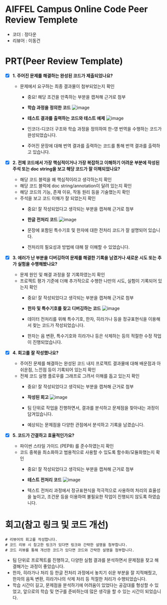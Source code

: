 # AIFFEL Campus Online Code Peer Review Templete
- 코더 : 정다운
- 리뷰어 : 이동건


# PRT(Peer Review Template)
- [X]  **1. 주어진 문제를 해결하는 완성된 코드가 제출되었나요?**
    - 문제에서 요구하는 최종 결과물이 첨부되었는지 확인
        - 중요! 해당 조건을 만족하는 부분을 캡쳐해 근거로 첨부
     
        - **학습 과정을 정의한 코드**
        ![image](https://github.com/user-attachments/assets/57c1f7ab-2b9e-46d1-bcbd-84711fc23d35)
        - **테스트 결과를 출력하는 코드와 테스트 예제**
        ![image](https://github.com/user-attachments/assets/2daf9a5a-19dc-479b-9733-b808a1e0f297)

        - 인코더-디코더 구조와 학습 과정을 정의하여 한-영 번역을 수행하는 코드가 완성되었습니다.
        - 주어진 문장에 대해 번역 결과를 출력하는 코드를 통해 번역 결과를 출력하고 있습니다.
    
- [X]  **2. 전체 코드에서 가장 핵심적이거나 가장 복잡하고 이해하기 어려운 부분에 작성된 
주석 또는 doc string을 보고 해당 코드가 잘 이해되었나요?**
    - 해당 코드 블럭을 왜 핵심적이라고 생각하는지 확인
    - 해당 코드 블럭에 doc string/annotation이 달려 있는지 확인
    - 해당 코드의 기능, 존재 이유, 작동 원리 등을 기술했는지 확인
    - 주석을 보고 코드 이해가 잘 되었는지 확인
        - 중요! 잘 작성되었다고 생각되는 부분을 캡쳐해 근거로 첨부
     
        - **한글 전처리 코드**
        ![image](https://github.com/user-attachments/assets/89f6a6a9-414a-42a0-a7d6-c8d1cc807956)

        - 문장에 포함된 특수기호 및 한자에 대한 전처리 코드가 잘 설명되어 있습니다.
        - 전처리의 필요성과 방법에 대해 잘 이해할 수 있었습니다.
        
- [X]  **3. 에러가 난 부분을 디버깅하여 문제를 해결한 기록을 남겼거나
새로운 시도 또는 추가 실험을 수행해봤나요?**
    - 문제 원인 및 해결 과정을 잘 기록하였는지 확인
    - 프로젝트 평가 기준에 더해 추가적으로 수행한 나만의 시도, 
    실험이 기록되어 있는지 확인
        - 중요! 잘 작성되었다고 생각되는 부분을 캡쳐해 근거로 첨부
     
        - **한자 및 특수기호를 찾고 디버깅하는 코드**
        ![image](https://github.com/user-attachments/assets/caf49efa-d74a-4dd6-9530-153d567261ea)

        - 데이터 전처리를 위해 특수기호, 한자, 히라가나 등을 정규표현식을 이용해서 찾는 코드가 작성되었습니다.
        - 한자는 음 변환, 특수기호와 히라가나 등은 삭제하는 등의 적절한 수정 작업이 진행되었습니다.
        
- [X]  **4. 회고를 잘 작성했나요?**
    - 주어진 문제를 해결하는 완성된 코드 내지 프로젝트 결과물에 대해
    배운점과 아쉬운점, 느낀점 등이 기록되어 있는지 확인
    - 전체 코드 실행 플로우를 그래프로 그려서 이해를 돕고 있는지 확인
        - 중요! 잘 작성되었다고 생각되는 부분을 캡쳐해 근거로 첨부
     
        - **작성된 회고**
        ![image](https://github.com/user-attachments/assets/c8063726-96c9-45ae-a662-de31533e46d8)

        - 팀 단위로 작업을 진행하면서, 결과를 분석하고 문제점을 찾아내는 과정이 담겨있습니다.
        - 예상되는 문제점을 다양한 관점에서 분석하고 기록을 남겼습니다.
        
- [X]  **5. 코드가 간결하고 효율적인가요?**
    - 파이썬 스타일 가이드 (PEP8) 를 준수하였는지 확인
    - 코드 중복을 최소화하고 범용적으로 사용할 수 있도록 함수화/모듈화했는지 확인
        - 중요! 잘 작성되었다고 생각되는 부분을 캡쳐해 근거로 첨부
     
        - **테스트 전처리 코드**
        ![image](https://github.com/user-attachments/assets/e84efa0d-d9a8-4c13-b5c9-84f33e8d6066)

        - 텍스트 전처리 과정에서 정규표현식을 적극적으로 사용하여 처리의 효율성을 높이고, 조건문 등을 이용하여 불필요한 작업이 진행되지 않도록 하였습니다.

# 회고(참고 링크 및 코드 개선)
```
# 리뷰어의 회고를 작성합니다.
# 코드 리뷰 시 참고한 링크가 있다면 링크와 간략한 설명을 첨부합니다.
# 코드 리뷰를 통해 개선한 코드가 있다면 코드와 간략한 설명을 첨부합니다.
```

- 팀 단위로 프로젝트를 진행하고, 다양한 실험 결과를 분석하면서 문제점을 찾고 해결해가는 과정이 좋았습니다.
- 한자, 히라가나 처리 등 한글 전처리 과정에서 놓치기 쉬운 부분을 잘 지적해줬고, 한자의 음독 변환, 히라가나의 삭제 처리 등 적절한 처리가 수행되었습니다.
- 학습 시간이 길고, 문제점을 분석하기에 어려움이 있었다는 공감대를 형성할 수 있었고, 앞으로의 학습 및 연구를 준비하는데 많은 생각을 할 수 있는 시간이 되었습니다.
